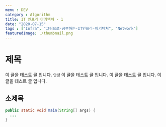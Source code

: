 ```yaml
---
menu : DEV
category : Algorithm
title: IT 인프라 아키텍쳐 - 1
date: "2020-07-15"
tags : ["Infra", "그림으로-공부하는-IT인프라-아키텍쳐", "Network"]
featuredImage: ./thumbnail.png
---
```


# 제목
이 글을 테스트 글 입니다.  ```안녕```
이 글을 테스트 글 입니다. 
이 글을 테스트 글 입니다. 
이 글을 테스트 글 입니다. 

## 소제목
```java
public static void main(String[] args) {
  ...
}
```